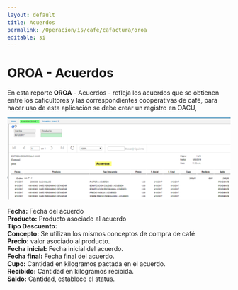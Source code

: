 ```yaml
---
layout: default
title: Acuerdos
permalink: /Operacion/is/cafe/cafactura/oroa
editable: si
---
```


# OROA - Acuerdos

En esta reporte **OROA** - Acuerdos - refleja los acuerdos que se obtienen entre los caficultores y las correspondientes cooperativas de café, para hacer uso de esta aplicación se debe crear un registro en OACU, 


![](oroa1.png)


**Fecha:** Fecha del acuerdo  
**Producto:** Producto asociado al acuerdo  
**Tipo Descuento:**   
**Concepto:** Se utilizan los mismos conceptos de compra de café  
**Precio:**   valor asociado al producto.  
**Fecha inicial:** Fecha inicial del acuerdo.  
**Fecha final:** Fecha final del acuerdo.  
**Cupo:** Cantidad en kilogramos pactada en el acuerdo.  
**Recibido:** Cantidad en kilogramos recibida.  
**Saldo:** Cantidad, establece el status.  




